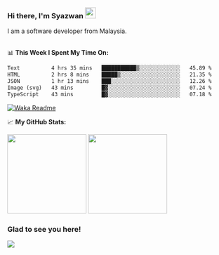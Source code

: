 ### Hi there, I'm Syazwan <img src="https://media.giphy.com/media/hvRJCLFzcasrR4ia7z/giphy.gif" width="25px">
I am a software developer from Malaysia.
<br/><br/>

📊 **This Week I Spent My Time On:**
<!--START_SECTION:waka-->

```txt
Text          4 hrs 35 mins   ███████████▒░░░░░░░░░░░░░   45.89 %
HTML          2 hrs 8 mins    █████▒░░░░░░░░░░░░░░░░░░░   21.35 %
JSON          1 hr 13 mins    ███░░░░░░░░░░░░░░░░░░░░░░   12.26 %
Image (svg)   43 mins         █▓░░░░░░░░░░░░░░░░░░░░░░░   07.24 %
TypeScript    43 mins         █▓░░░░░░░░░░░░░░░░░░░░░░░   07.18 %
```

<!--END_SECTION:waka-->
[![Waka Readme](https://github.com/syazwanz/syazwanz/actions/workflows/wakatime.yml/badge.svg)](https://github.com/syazwanz/syazwanz/actions/workflows/wakatime.yml)

📈 **My GitHub Stats:**

<p>
  <img height="180em" src="https://github-readme-stats.vercel.app/api?username=syazwanz&show_icons=true&hide_border=false&&count_private=true&include_all_commits=true" />
  <img height="180em" src="https://github-readme-stats.vercel.app/api/top-langs/?username=syazwanz&exclude_repo=KNN-Image-Classification&show_icons=true&hide_border=false&layout=compact&langs_count=8"/>
</p>

### Glad to see you here!
![](https://visitor-badge.glitch.me/badge?page_id=syazwanz.syazwanz)

